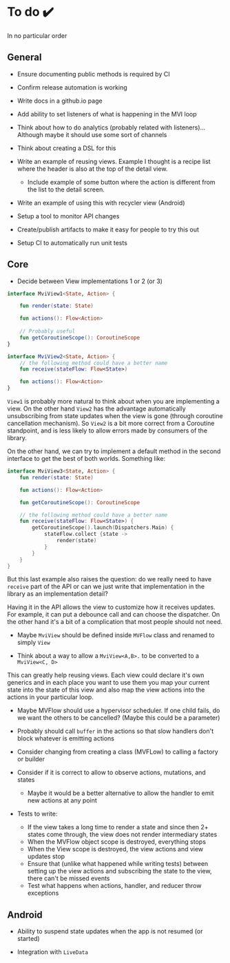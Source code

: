 # To do ✔️

In no particular order

## General

* Ensure documenting public methods is required by CI

* Confirm release automation is working

* Write docs in a github.io page

* Add ability to set listeners of what is happening in the MVI loop

* Think about how to do analytics (probably related with listeners)... Although maybe it should use 
some sort of channels

* Think about creating a DSL for this

* Write an example of reusing views. Example I thought is a recipe list where the header is also at
the top of the detail view.
  
   * Include example of some button where the action is different from the list to the
  detail screen.
  
* Write an example of using this with recycler view (Android)

* Setup a tool to monitor API changes

* Create/publish artifacts to make it easy for people to try this out

* Setup CI to automatically run unit tests

## Core

* Decide between View implementations 1 or 2 (or 3)

```kotlin
interface MviView1<State, Action> {

    fun render(state: State)

    fun actions(): Flow<Action>
   
    // Probably useful
    fun getCoroutineScope(): CoroutineScope
}

interface MviView2<State, Action> {
    // the following method could have a better name
    fun receive(stateFlow: Flow<State>)

    fun actions(): Flow<Action>
}
```

`View1` is probably more natural to think about when you are implementing a view. On the other hand
 `View2` has the advantage automatically unsubscribing from state updates when the view is gone 
 (through coroutine cancellation mechanism). So `View2` is a bit more correct from a Coroutine
  standpoint, and is less likely to allow errors made by consumers of the library.   
  
On the other hand, we can try to implement a default method in the second interface to get the best
 of both worlds. Something like:
 
```kotlin
interface MviView3<State, Action> {
    fun render(state: State)

    fun actions(): Flow<Action>

    fun getCoroutineScope(): CoroutineScope

    // the following method could have a better name
    fun receive(stateFlow: Flow<State>) {
        getCoroutineScope().launch(Dispatchers.Main) {
            stateFlow.collect {state ->
                render(state)
            }
        }
    }
}
``` 

But this last example also raises the question: do we really need to have `receive` part of the API
 or can we just write that implementation in the library as an implementation detail?

Having it in the API allows the view to customize how it receives updates. For example, it can put a
 debounce call and can choose the dispatcher. On the other hand it's a bit of a complication that 
 most people should not need.

* Maybe `MviView` should be defined inside `MVFlow` class and renamed to simply `View`

* Think about a way to allow a `MviView<A,B>.` to be converted to a `MviView<C, D>`
 
This can greatly help reusing views. Each view could declare it's own generics and in each place you
 want to use them you map your current state into the state of this view and also map the view 
 actions into the actions in your particular loop. 
  
* Maybe MVFlow should use a hypervisor scheduler. If one child fails, do we want the others to be
 cancelled? (Maybe this could be a parameter) 
 
* Probably should call `buffer` in the actions so that slow handlers don't block whatever is 
emitting actions

* Consider changing from creating a class (MVFLow) to calling a factory or builder

* Consider if it is correct to allow to observe actions, mutations, and states
   * Maybe it would be a better alternative to allow the handler to emit new actions at any point 
 
* Tests to write:
   * If the view takes a long time to render a state and since then 2+ states come through, the view
    does not render intermediary states
   * When the MVFlow object scope is destroyed, everything stops
   * When the View scope is destroyed, the view actions and view updates stop
   * Ensure that (unlike what happened while writing tests) between setting up the view actions and
    subscribing the state to the view, there can't be missed events
   * Test what happens when actions, handler, and reducer throw exceptions

## Android

* Ability to suspend state updates when the app is not resumed (or started)

* Integration with `LiveData`
